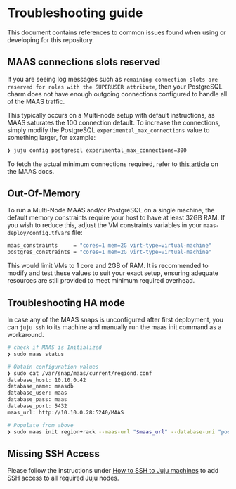 # Troubleshooting guide

This document contains references to common issues found when using or developing for this repository.

## MAAS connections slots reserved

If you are seeing log messages such as `remaining connection slots are reserved for roles with the SUPERUSER attribute`, then your PostgreSQL charm does not have enough outgoing connections configured to handle all of the MAAS traffic.

This typically occurs on a Multi-node setup with default instructions, as MAAS saturates the 100 connection default.
To increase the connections, simply modify the PostgreSQL `experimental_max_connections` value to something larger, for example:

```bash
❯ juju config postgresql experimental_max_connections=300
```

To fetch the actual minimum connections required, refer to [this article](https://canonical.com/maas/docs/installation-requirements#p-12448-postgresql) on the MAAS docs.


## Out-Of-Memory

To run a Multi-Node MAAS and/or PostgreSQL on a single machine, the default memory constraints require your host to have at least 32GB RAM. If you wish to reduce this, adjust the VM constraints variables in your `maas-deploy/config.tfvars` file:

```bash
maas_constraints     = "cores=1 mem=2G virt-type=virtual-machine"
postgres_constraints = "cores=1 mem=2G virt-type=virtual-machine"
```
This would limit VMs to 1 core and 2GB of RAM. It is recommended to modify and test these values to suit your exact setup, ensuring adequate resources are still provided to meet minimum required overhead.


## Troubleshooting HA mode

In case any of the MAAS snaps is unconfigured after first deployment, you can `juju ssh` to its machine and manually run the maas init command as a workaround.

```bash
# check if MAAS is Initialized
❯ sudo maas status

# Obtain configuration values
❯ sudo cat /var/snap/maas/current/regiond.conf
database_host: 10.10.0.42
database_name: maasdb
database_user: maas
database_pass: maas
database_port: 5432
maas_url: http://10.10.0.28:5240/MAAS

# Populate from above
❯ sudo maas init region+rack --maas-url "$maas_url" --database-uri "postgres:// $database_user:$database_pass@$database_host:$database_port/$database_name"
```

## Missing SSH Access

Please follow the instructions under [How to SSH to Juju machines](./docs/how_to_ssh_to_juju_machines.md) to add SSH access to all required Juju nodes.
